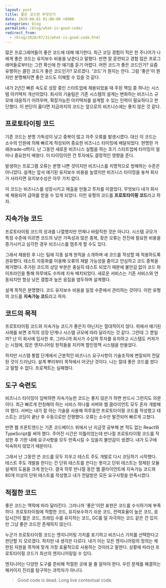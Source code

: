 ```yaml
---
layout: post
title: 좋은 코드란 무엇인가
date: 2020-08-01 01:00:00 +0900
categories: blog
permalink: /blog/what-is-good-code/
redirect_from:
  - /blog/2020/07/31/what-is-good-code.html
---
```


많은 프로그래머들이 좋은 코드에 대해 얘기한다. 최근 코딩 경험이 적은 한 주니어가 나에게 좋은 코드는 유지보수 비용을 낮춘다고 말했다. 반면 잘 훈련되고 경험 많은 프로그래머들로부터는 그런 확신에 찬 얘기를 듣기 어렵다. 어떤 코드가 좋은 코드인가? 요즘 유행하는 클린 코드가 좋은 코드인가? 모르겠다. '코드'가 뭔지는 안다. 그럼 '좋은'이 뭔지만 분명해지면 좋은 코드도 이해할 수 있을 것 같다.

<!--more-->

내가 2년간 빠른 속도로 성장 중인 스타트업에 채용되었을 때 주된 책임 중 하나는 시스템 아키텍처 개선이었다. 회사의 기술팀은 기존 시스템의 설계는 변화하는 비즈니스 규모에 대응하기 어려우며, 확장가능한 아키텍처를 설계할 수 있는 인력이 필요하다고 판단했다. 이 판단이 옳다면 지금까지의 코드는 앞으로의 비즈니스에는 좋지 않은 것 같다.

## 프로토타이핑 코드

기존 코드는 분명 가독성이 낮고 중복이 많고 자주 오류를 발생시켰다. 대신 이 코드는 소수의 인원에 의해 빠르게 작성되어 중요한 비즈니스 타이밍에 배달되었다. 현명한 거래(trade-off)다. 난 그동안 새로운 비즈니스 실험을 하는 초기 스타트업에 타이밍이 얼마나 중요한지 배웠다. 이 타이밍이란 건 투자에도 결정적인 영향을 준다.

발생하는 프로그램 오류는 분명 나쁜 것이지만 비즈니스를 치명적으로 방해하는 수준은 아니었다. 설계는 앞서 얘기된 유지보수 비용을 높였지만 비즈니스 타이밍을 놓쳐 회사가 사라지면 유지보수성은 아무 가치 없다.

이 코드는 비즈니스를 성장시키고 매출을 만들고 투자를 이끌었다. 무엇보다 내가 회사에 채용되어 급여를 받을 수 있게 되었다. 이런 유형의 코드를 **프로토타이핑 코드**라고 하자.

## 지속가능 코드

프로토타이핑 코드의 성과를 나열했지만 언제나 바람직한 것은 아니다. 시스템 규모가 특정 수준에 이르면 코드의 낮은 가독성과 많은 중복, 잦은 오류는 전진에 필요한 비용을 증가시키고 심각한 경우 비즈니스를 멈추게 할 수도 있다.

그래서 채용된 후 나는 팀에 각종 설계 원칙을 소개하며 새 코드를 작성할 때 적용하도록 권유했다. 테스트 자동화를 이용해 오류의 재발 가능성을 줄이고 안심하고 코드 중복을 제거했다. 추가된 코드의 상당 부분은 충실히 테스트 되었기 때문에 불안감 없이 코드 파이프라인을 통해 하루에도 수차례 지속 배치되었다. 새로운 서비스는 기존 서비스와 연동되지만 항상 낮은 결합과 높은 응집을 염두하며 설계했다.

설계 목적은 분명했다. 코드 유지보수 비용을 일정 수준에서 관리하는 것이다. 이런 유형의 코드를 **지속가능 코드**라고 하자.

## 코드의 목적

프로토타이핑 코드와 지속가능 코드가 좋은지 아닌지는 절대적이지 않다. 위에서 얘기된 사례를 보면 조직의 성장 단계나 시스템 규모에 따라 달라지는 것 같다. 그런데 그 뿐일까? 난 이 회사에 입사한 후, 그러니까 회사가 수십억 투자를 유치하고 시스템도 커져가는 시점에, 많은 엔지니어링 원칙들을 지키며 할인정책 시스템을 만들었다.

하지만 시스템 통합 단계에서 근본적인 비즈니스 요구사항이 기술조직에 변질되어 전달된 것이 드러났다. 설계 뿌리부터 목적에서 어긋난 것이다. 나는 절대 좋은 코드를 썼다고 말할 수 없다. 프로젝트는 실패했다.

## 도구 숙련도

비즈니스 타이밍이 임박하면 지속가능한 코드는 좋지 않은가 하면 반드시 그런지도 의문이다. 최근 빠르게 런칭해야 하는 서비스 하나를 서버와 웹 클라이언트 모두 혼자 개발해야 했다. 서버는 내가 잘 아는 기술을 사용해 하루동안 프로토타이핑 코드를 작성했고 테스트는 코딩이 끝난 후 수동으로만 진행했다. 오류는 소수만 발견되어 빠르게 고쳤다.

반면 웹 프론트엔드는 기존 코드베이스 위에서 난 지금껏 공부해 본 적도 없는 React와 TypeScript를 써야 했다. 주어진 시간은 이틀이었는데 반나절 프로토타이핑 코드를 작성한 후 기한 내에 요구사항을 모두 만족시킬 수 있을지 불안감이 생겼다. 내가 도구에 익숙하지 않았기 때문이다.

그래서 난 그동안 쓴 코드를 모두 지우고 테스트 주도 개발로 다시 코딩하기 시작했다. 테스트 주도 개발을 한다는 건 단위 테스트를 쓴다는 뜻이고 단위 테스트는 정제된 모듈 설계의 도움을 크게 받는다. 결국 하루 반나절 동안 웹 클라이언트에 지속가능 코드와 80개 이상의 단위 테스트를 작성했고 내가 전달받은 모든 요구사항을 만족시켰다.

## 적절한 코드

좋은 코드는 맥락에 따라 달라진다. 그러니까 '좋은'이란 표현은 코드를 수식하기에 부족하다. 프로토타이핑에 적합한 코드, 유지보수하기 쉬운 코드, 전력효율이 높은 코드, 응답시간이 짧은 코드, 프레임 수를 유지하는 코드, GC를 덜 자극하는 코드 같은 건 있지만 그냥 좋은 코드란 존재하지 않는다.

누군가 프로토타이핑 코드는 엔지니어링 가치를 포기하고 비즈니스 가치를 선택한다고 판단할 지 모르겠다. 하지만 내 생각은 다르다. 내가 아는 모든 엔지니어링의 정의는 제한된 자원을 목적에 맞게 가장 효율적으로 사용하는 것이라고 말한다. 상황에 따라선 프로토타이핑 코드가 최선의 엔지니어링일 수 있다.

엔지니어는 다양한 도구를 준비해 적절한 곳에 쓸 줄 알아야 한다. 우린 문제를 해결하는 해커이지 진리를 탐구하는 과학자가 아니다.

> Good code is dead. Long live contextual code.
